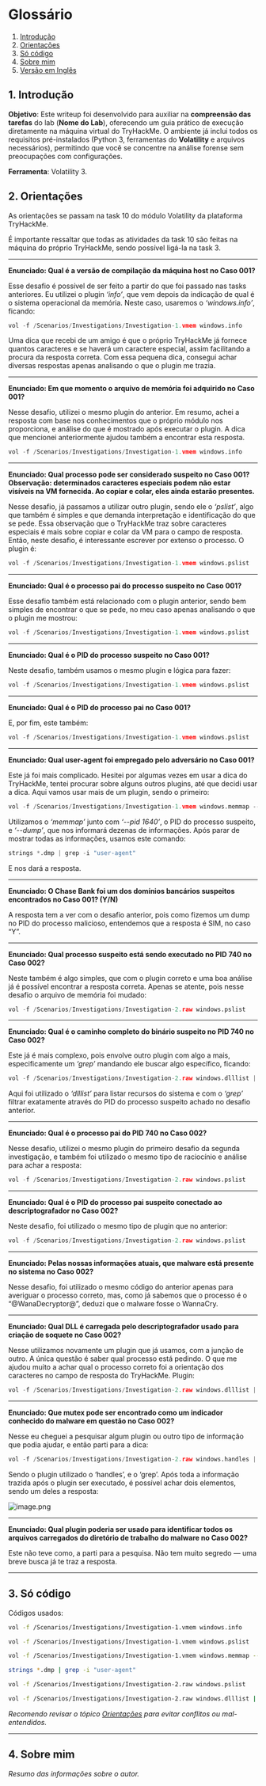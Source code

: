# Glossário

1. [Introdução](#1-introdução)
2. [Orientações](#2-orientações)
3. [Só código](#3-só-código)
4. [Sobre mim](#4-sobre-mim)
5. [Versão em Inglês](https://github.com/Samu3lb0az/testewriupVolati_ingles.git)

## **1. Introdução**

**Objetivo**: Este writeup foi desenvolvido para auxiliar na **compreensão das tarefas** do lab (**Nome do Lab**), oferecendo um guia prático de execução diretamente na máquina virtual do TryHackMe. O ambiente já inclui todos os requisitos pré-instalados (Python 3, ferramentas do **Volatility** e arquivos necessários), permitindo que você se concentre na análise forense sem preocupações com configurações.

**Ferramenta**: Volatility 3.

## 2. Orientações

As orientações se passam na task 10 do módulo Volatility da plataforma TryHackMe.

É importante ressaltar que todas as atividades da task 10 são feitas na máquina do próprio TryHackMe, sendo possível ligá-la na task 3.

---

**Enunciado: Qual é a versão de compilação da máquina host no Caso 001?**

Esse desafio é possível de ser feito a partir do que foi passado nas tasks anteriores. Eu utilizei o plugin *‘info’*, que vem depois da indicação de qual é o sistema operacional da memória. Neste caso, usaremos o *‘windows.info’*, ficando:

```python
vol -f /Scenarios/Investigations/Investigation-1.vmem windows.info
```

Uma dica que recebi de um amigo é que o próprio TryHackMe já fornece quantos caracteres e se haverá um caractere especial, assim facilitando a procura da resposta correta. Com essa pequena dica, consegui achar diversas respostas apenas analisando o que o plugin me trazia.

---

**Enunciado: Em que momento o arquivo de memória foi adquirido no Caso 001?**

Nesse desafio, utilizei o mesmo plugin do anterior. Em resumo, achei a resposta com base nos conhecimentos que o próprio módulo nos proporciona, e análise do que é mostrado após executar o plugin. A dica que mencionei anteriormente ajudou também a encontrar esta resposta.

```python
vol -f /Scenarios/Investigations/Investigation-1.vmem windows.info
```

---

**Enunciado: Qual processo pode ser considerado suspeito no Caso 001?
Observação: determinados caracteres especiais podem não estar visíveis na VM fornecida. Ao copiar e colar, eles ainda estarão presentes.**

Nesse desafio, já passamos a utilizar outro plugin, sendo ele o *‘pslist’*, algo que também é simples e que demanda interpretação e identificação do que se pede. Essa observação que o TryHackMe traz sobre caracteres especiais é mais sobre copiar e colar da VM para o campo de resposta. Então, neste desafio, é interessante escrever por extenso o processo. O plugin é:

```python
vol -f /Scenarios/Investigations/Investigation-1.vmem windows.pslist
```

---

**Enunciado: Qual é o processo pai do processo suspeito no Caso 001?**

Esse desafio também está relacionado com o plugin anterior, sendo bem simples de encontrar o que se pede, no meu caso apenas analisando o que o plugin me mostrou:

```python
vol -f /Scenarios/Investigations/Investigation-1.vmem windows.pslist
```

---

**Enunciado: Qual é o PID do processo suspeito no Caso 001?**

Neste desafio, também usamos o mesmo plugin e lógica para fazer:

```python
vol -f /Scenarios/Investigations/Investigation-1.vmem windows.pslist
```

---

**Enunciado: Qual é o PID do processo pai no Caso 001?**

E, por fim, este também:

```python
vol -f /Scenarios/Investigations/Investigation-1.vmem windows.pslist
```

---

**Enunciado: Qual user-agent foi empregado pelo adversário no Caso 001?**

Este já foi mais complicado. Hesitei por algumas vezes em usar a dica do TryHackMe, tentei procurar sobre alguns outros plugins, até que decidi usar a dica. Aqui vamos usar mais de um plugin, sendo o primeiro:

```python
vol -f /Scenarios/Investigations/Investigation-1.vmem windows.memmap --pid 1640 --dump
```

Utilizamos o *‘memmap’* junto com *‘--pid 1640’*, o PID do processo suspeito, e *‘--dump’*, que nos informará dezenas de informações. Após parar de mostrar todas as informações, usamos este comando:

```python
strings *.dmp | grep -i "user-agent"
```

E nos dará a resposta.

---

**Enunciado: O Chase Bank foi um dos domínios bancários suspeitos encontrados no Caso 001? (Y/N)**

A resposta tem a ver com o desafio anterior, pois como fizemos um dump no PID do processo malicioso, entendemos que a resposta é SIM, no caso “Y”.

---

**Enunciado: Qual processo suspeito está sendo executado no PID 740 no Caso 002?**

Neste também é algo simples, que com o plugin correto e uma boa análise já é possível encontrar a resposta correta. Apenas se atente, pois nesse desafio o arquivo de memória foi mudado:

```python
vol -f /Scenarios/Investigations/Investigation-2.raw windows.pslist
```

---

**Enunciado: Qual é o caminho completo do binário suspeito no PID 740 no Caso 002?**

Este já é mais complexo, pois envolve outro plugin com algo a mais, especificamente um *‘grep’* mandando ele buscar algo específico, ficando:

```python
vol -f /Scenarios/Investigations/Investigation-2.raw windows.dlllist | grep 740
```

Aqui foi utilizado o *‘dlllist’* para listar recursos do sistema e com o *‘grep’* filtrar exatamente através do PID do processo suspeito achado no desafio anterior.

---

**Enunciado: Qual é o processo pai do PID 740 no Caso 002?**

Nesse desafio, utilizei o mesmo plugin do primeiro desafio da segunda investigação, e também foi utilizado o mesmo tipo de raciocínio e análise para achar a resposta:

```python
vol -f /Scenarios/Investigations/Investigation-2.raw windows.pslist
```

---

**Enunciado: Qual é o PID do processo pai suspeito conectado ao descriptografador no Caso 002?**

Neste desafio, foi utilizado o mesmo tipo de plugin que no anterior:

```python
vol -f /Scenarios/Investigations/Investigation-2.raw windows.pslist
```

---

**Enunciado: Pelas nossas informações atuais, que malware está presente no sistema no Caso 002?**

Nesse desafio, foi utilizado o mesmo código do anterior apenas para averiguar o processo correto, mas, como já sabemos que o processo é o “@WanaDecryptor@”, deduzi que o malware fosse o WannaCry.

---

**Enunciado: Qual DLL é carregada pelo descriptografador usado para criação de soquete no Caso 002?**

Nesse utilizamos novamente um plugin que já usamos, com a junção de outro. A única questão é saber qual processo está pedindo. O que me ajudou muito a achar qual o processo correto foi a orientação dos caracteres no campo de resposta do TryHackMe. Plugin:

```python
vol -f /Scenarios/Investigations/Investigation-2.raw windows.dlllist | grep 740
```

---

**Enunciado: Que mutex pode ser encontrado como um indicador conhecido do malware em questão no Caso 002?**

Nesse eu cheguei a pesquisar algum plugin ou outro tipo de informação que podia ajudar, e então parti para a dica:

```python
vol -f /Scenarios/Investigations/Investigation-2.raw windows.handles | grep 1940
```

Sendo o plugin utilizado o ‘handles’, e o ‘grep’. Após toda a informação trazida após o plugin ser executado, é possível achar dois elementos, sendo um deles a resposta:

![image.png](attachment:36f3a7d7-e564-4db2-8b19-fa0b3d0790de\:image.png)

---

**Enunciado: Qual plugin poderia ser usado para identificar todos os arquivos carregados do diretório de trabalho do malware no Caso 002?**

Este não teve como, a parti para a pesquisa. Não tem muito segredo — uma breve busca já te traz a resposta.

---

## 3. Só código

Códigos usados:

```bash
vol -f /Scenarios/Investigations/Investigation-1.vmem windows.info
```

```bash
vol -f /Scenarios/Investigations/Investigation-1.vmem windows.pslist
```

```bash
vol -f /Scenarios/Investigations/Investigation-1.vmem windows.memmap --pid 1640 --dump
```

```bash
strings *.dmp | grep -i "user-agent"
```

```bash
vol -f /Scenarios/Investigations/Investigation-2.raw windows.pslist
```

```bash
vol -f /Scenarios/Investigations/Investigation-2.raw windows.dlllist | grep 740
```


*Recomendo revisar o tópico [Orientações](#2-orientações) para evitar conflitos ou mal-entendidos.*

---

## 4. Sobre mim

*Resumo das informações sobre o autor.*
